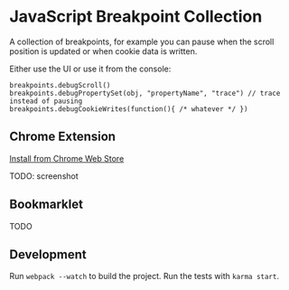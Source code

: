 # JavaScript Breakpoint Collection

A collection of breakpoints, for example you can pause when the scroll position is updated or when cookie data is written.

Either use the UI or use it from the console:

    breakpoints.debugScroll()
    breakpoints.debugPropertySet(obj, "propertyName", "trace") // trace instead of pausing
    breakpoints.debugCookieWrites(function(){ /* whatever */ })

## Chrome Extension

[Install from Chrome Web Store](https://chrome.google.com/webstore/detail/javascript-breakpoint-col/kgpjjblahlmjlfljfpcneapmeblichbp)

TODO: screenshot

## Bookmarklet

TODO

## Development

Run `webpack --watch` to build the project. Run the tests with `karma start`.